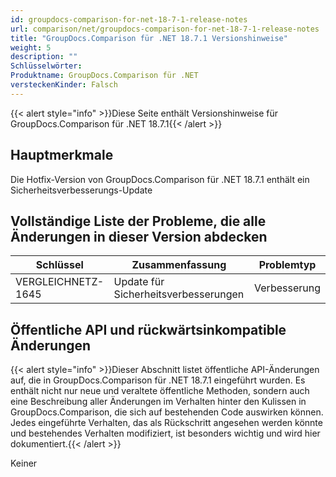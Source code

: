 ```yaml
---
id: groupdocs-comparison-for-net-18-7-1-release-notes
url: comparison/net/groupdocs-comparison-for-net-18-7-1-release-notes
title: "GroupDocs.Comparison für .NET 18.7.1 Versionshinweise"
weight: 5
description: ""
Schlüsselwörter:
Produktname: GroupDocs.Comparison für .NET
versteckenKinder: Falsch
---
```

{{< alert style="info" >}}Diese Seite enthält Versionshinweise für GroupDocs.Comparison für .NET 18.7.1{{< /alert >}}

## Hauptmerkmale

Die Hotfix-Version von GroupDocs.Comparison für .NET 18.7.1 enthält ein Sicherheitsverbesserungs-Update

## Vollständige Liste der Probleme, die alle Änderungen in dieser Version abdecken

| Schlüssel | Zusammenfassung | Problemtyp |
| --- | --- | --- |
| VERGLEICHNETZ-1645 | Update für Sicherheitsverbesserungen | Verbesserung |

## Öffentliche API und rückwärtsinkompatible Änderungen

{{< alert style="info" >}}Dieser Abschnitt listet öffentliche API-Änderungen auf, die in GroupDocs.Comparison für .NET 18.7.1 eingeführt wurden. Es enthält nicht nur neue und veraltete öffentliche Methoden, sondern auch eine Beschreibung aller Änderungen im Verhalten hinter den Kulissen in GroupDocs.Comparison, die sich auf bestehenden Code auswirken können. Jedes eingeführte Verhalten, das als Rückschritt angesehen werden könnte und bestehendes Verhalten modifiziert, ist besonders wichtig und wird hier dokumentiert.{{< /alert >}}

Keiner


